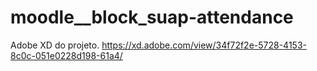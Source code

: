 # moodle__block_suap-attendance

Adobe XD do projeto. https://xd.adobe.com/view/34f72f2e-5728-4153-8c0c-051e0228d198-61a4/
